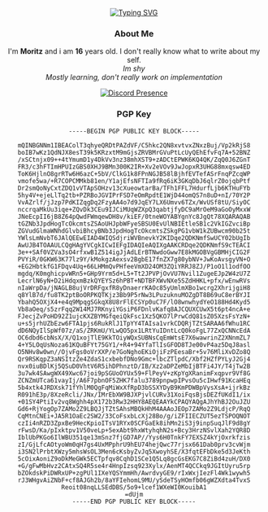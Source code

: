 <div align="center">  
  
[![Typing SVG](https://readme-typing-svg.herokuapp.com/?font=Monaco&color=%23345eeb&size=29&center=true&vCenter=true&width=900&height=135&lines=Welcome;I%27m+Moritz;I%27m+16;I%27m+from+Germany)](https://git.io/typing-svg)


### About Me
I'm **Moritz** and i am **16** years old. I don't really know what to write about my self.  
 _Im shy_  
 _Mostly learning, don't really work on implementation_

  [![Discord Presence](https://lanyard.cnrad.dev/api/650068192445857821)](https://discord.com/users/650068192445857821)
  
### PGP Key
```
-----BEGIN PGP PUBLIC KEY BLOCK-----

mQINBGNNm1IBEAColT3qhyeQRDtPAZdVF/C5hkc2QN8xvtvxZNxzBuj/Vp2kRjS8
boIB7wKz1QdNJX8esT39k5KRzxtM9mGjsZRVBMrGVuPtLcUyQEhEfvFq7A+52BNZ
/xSCtnjx09++4tYmumD1y4DkVv3nz38mhXST9+zADCtEPWK6KQ4QK/ZqQ0J6ZGnT
FR3/c3hFTImHPUIzGBS0XHJ9BMn300K2IR+Xv2eVOv9JwJopxR3UHG88mxqsw4ED
ToK6HjlnO8grRTw6H6azC+5bV/ClkG1k8FPnNGJB58lBjhfEVTefASrFnqPZcqWP
vmofe5wa/+R7COPCMMkb81en/Y1ajEfsNFTIa9fRq6iK3GKqDbJ6qlrZ0ojqbPtf
Dr2smQoNyCxtZDQ1vVTApSOHzv13cXueowtarBa/TFh1FFL7HdurfLjb6KTHuFYb
5hy4V+ejeLlTq2tb+PZRBoJGVIPrFSD7eOmRpdtE1WjD44omQS7n8uD+nI/70Y2P
VvAZrlf/jJzp7PdKIZqgDq2FzyAA4o7d9JqEY7LX6Umvv6TZx/WvUSf8tU/SiyOC
nccrqaMkUu3iqe+ZQvDk3CEu9IJCiMUqWZXpQ3qabtjfyDC9aMrOeM9aGoOyMxxW
JNeEcpII6jB8Z64pQwdFWmqewDH8v/kiEF/0tneWOYABYgnYc8JgQt78XQARAQAB
tGZNb3JpdHogTcOkcmtsZSAoUHJpbWFyeSBSU0EvUlNBIEtleSB1c2VkIGZvciBp
ZGVudGlmaWNhdGlvbiBhcyBNb3JpdHogTcOkcmtsZSkgPG1vbW1kZUBwcm90b25t
YWlsLmNvbT6JAlQEEwEIAD4WIQSdjriWVBnevkY2KIDqe2QDKNmfSwUCY02bUgIb
AwUJB4TOAAULCQgHAgYVCgkICwIEFgIDAQIeAQIXgAAKCRDqe2QDKNmfS9cTEACI
3e++SAf0VZVa3sO4rfxwB1Z514igJjAdLErBTNwdoGww7E8kMGOBVgGBMHjCIG2F
PVYiR/0GKW63K77lz9Y/kMokgzAexsv2BgbE17fnZX7g80ybNV+JwKoAvsgyVN+O
+EG2HbtkfG1FDqv4Uq+66LHMmQvPHfeeVmXD24OM3ZQiYRRJ8ZJ/P1oO1l1odfOO
mgdq/K0mghicpvWRn5+GHp9Yrm5d+L5+Tt2JPVPjOvVU7Nvil1ZugeEJp2W4zU7Z
LecrlN6yN+D2iHdqxmBzkQYEYSz6hPBT+NDTBFXWvNXe5SZdHHKL+pfx/wEnwRVs
nIaWrpDa/jNAGLB8ujVrDRFgxfR8yDnaerrKAOc85yUmlmXBo1wcrg2XhrijgiH8
q8YlB7d/fu8TK2ptBoORPKQTKjz3Bb9P5rNw3LPuzuknuMOZgDT8B69uC8erBYJI
YbahQ5OXjX4+e4q9MpqgSGkqX8U8rFlECSYp0uC7F/lO8wnwhydYeO188Hd4Kyd5
Vb8aOeq/s5zrFqq2W14MJ7RKnyiYGsiP6FDnlvKafq8AJCQUXCUwX5t6pt4ncA+e
FJecjZvPoHD92Z1ujcKXZBYMGfqeiQkFsc1Xz5QKO7lPrwCdQ81sZ05XzsFsYzN+
u+s5jrhUZbEzw6FTA1pjs6RukRlJ1TpYY4TAIsa1vrkCDQRjTZtSARAA6fWhu1RC
dD6NQyIlSpWf07z/aS/ZRKmU/YLwQO5px1LRtYuIDntLcQ0koFgL77ZxQCNNcEdA
OC6dbd6cbNsX/X/Q1xojTlE9KkTOiyWQxSUBNsCqEmWtsE7X6wawrinZ2XNnmZL7
4+Y5LOqUsNoza61KQuBFYt75GY1/+R4+94YfaTlIsGFOD8TJe00vP4az5DqJ8asl
O5NHv8w0wn//OjvFgs0oVrXXP/e7GoNghoEKiOjiFzPEesaBr+5v76MliXvDZo8Q
Qr9RSKqpZ3aNSItzZe4ZdaS1cxbebfDNo9Gmc+lbcZTlpdC/Xbf2HZfPYLyJ2Gj4
nvx0iuBDlKj5QSuD0VhtV6R5ihDPhnztD/IB/Xz2aDPZeMbIjBTFi4JY/T4jTw2B
3u7wk4SAwgWX49Xwc67joi9pSGUoOYUx59+FlPeyV+zKpYgXRanimFxqpvr9Vf8G
ZCNZmUTca61vayIj/A6F7pbnOF5ZHK7falu3789pnpwpIPvsOu5cIHwf91KcaHEq
5b4xtk4JRDXsk71fYhlM0QgFqMiWxXfRpD3bSSXYDyB9KmPDWBpVysXsA+ijrkBz
R091hE3p/8XzeRcli/JNx/IMrEbXW9BJXPjvlCURv31XoiFqsBjsDEZfUKdI1/ix
+01SY4PtiIv2vq8Wghh4pX172b3Rw32HHY8AEQEAAYkCPAQYAQgAJhYhBJ2OuJZU
Gd6+RjYogOp7ZAMo2Z9LBQJjTZtSAhsMBQkHhM4AAAoJEOp7ZAMo2Z9LdjcP/RqQ
CqMtnCNEi+JA5R1OaEc2SW2/33CoFsxbLcXj28Bo/g/iZFIIECZUT5ezTSPOQNOT
czIi4nRZD3ZpxBe9HecKpioITsV1RYx0SCFGaEk8ihMn2iS3j9inpSuqJlF9d8gY
rFwsD/Ka/pIxktpv1V50veLp+5exAbt9hxWtyhqhN2s+Bcy3HrzNSvlXah2YQR8D
IblUbPKGo6IlWBU351qe13mSnz7fjGD7AP//Yys6H0TnkFY7EXSZ4kYjOxrkfzis
zI/GjLfcAOtyoWm0qH7gs4UxMPphrU9hEU74hejQwc77rjsx661Dab0prv3cvWjm
i3SN2lPrbtXWzy5mhsWsOL3Men6cKsbyZvJq5XwoyhSE/X3fqtEFbDke5d3JeKth
5cOixAoniZ9oDkMeGWk5ECTpfqv8CqhD1SCe1Q5Lq8gcGsEKG7C8ZiBd4zuH/DX0
+G/gFwMbHvz2CAtxSQ4R5se4r4HnpIzsq923Xylx/AenMT4QCCkq9JGItUyru5rp
bZOkdskPiDWRxUP+zgPUl1IXeYQSYmmHh/AwrdvyGE9/rIxWxjIezFl4Wk1wywh5
rJ3WHgvAiZNbF+cf8AJGh2b/8aYFIehomL9MU/ySdeTSyHOmfb06gWZXdta4TvxS
Reoit08nqLLSEdDBS/5o9+lcef1WXeWI0KouibA1
=dUjm
-----END PGP PUBLIC KEY BLOCK-----
```
</div>
